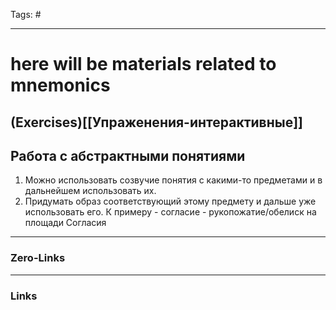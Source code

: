 Tags: #
____
# here will be materials related to mnemonics
## (Exercises)[[Упраженения-интерактивные]] 

## Работа с абстрактными понятиями
1. Можно использовать созвучие понятия с какими-то предметами и в дальнейшем использовать их.
2. Придумать образ соответствующий этому предмету и дальше уже использовать его. К примеру - согласие - рукопожатие/обелиск на площади Согласия  
____
### Zero-Links

____
### Links

